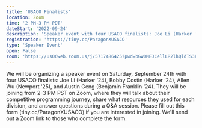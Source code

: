 ```yaml
---
title: 'USACO Finalists'
location: Zoom
time: '2 PM-3 PM PDT'
dateStart: '2022-09-24'
description: 'Speaker event with four USACO finalists: Joe Li (Harker ‘24), Bobby Costin (Harker ‘24), Allen Wu (Newport ‘25), and Austin Geng (Benjamin Franklin ‘24)'
registration: 'https://tiny.cc/ParagonXUSACO'
type: 'Speaker Event'
open: False
zoom: 'https://us06web.zoom.us/j/5717486425?pwd=bGw0MEJCellLR2lhQldTS3FPYjFtQT09'
---
```


We will be organizing a speaker event on Saturday, September 24th with four USACO finalists: Joe Li (Harker ‘24), Bobby Costin (Harker ‘24), Allen Wu (Newport ‘25), and Austin Geng (Benjamin Franklin ‘24). They will be joining from 2-3 PM PST on Zoom, where they will talk about their competitive programming journey, share what resources they used for each division, and answer questions during a Q&A session. Please fill out this form (tiny.cc/ParagonXUSACO) if you are interested in joining. We'll send out a Zoom link to those who complete the form.

